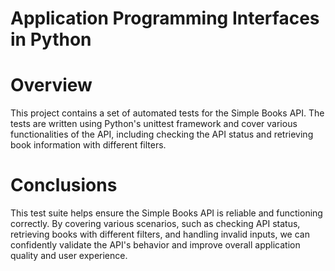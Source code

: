 # Application Programming Interfaces in Python

# Overview
This project contains a set of automated tests for the Simple Books API. The tests are written using Python's unittest framework and cover various functionalities of the API, including checking the API status and retrieving book information with different filters.

# Conclusions
This test suite helps ensure the Simple Books API is reliable and functioning correctly. By covering various scenarios, such as checking API status, retrieving books with different filters, and handling invalid inputs, we can confidently validate the API's behavior and improve overall application quality and user experience.
